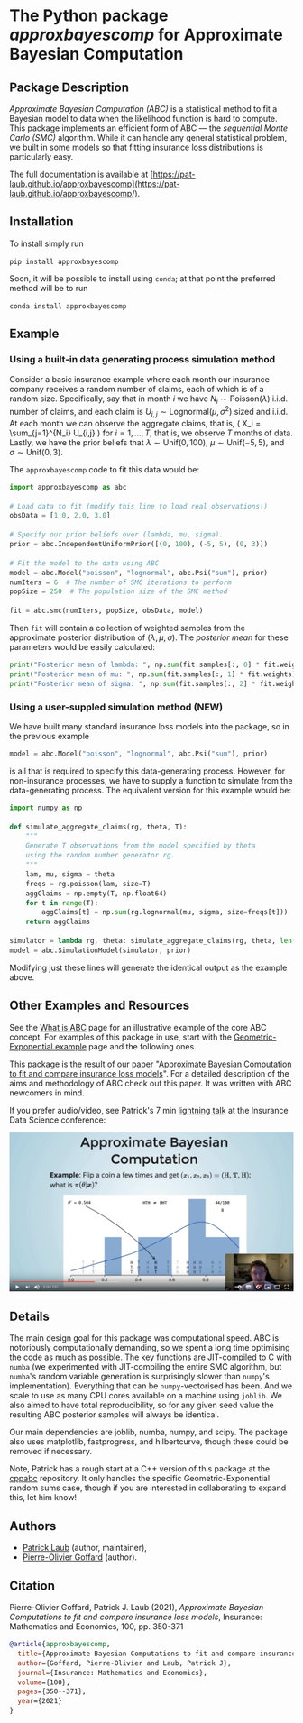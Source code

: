 # The Python package _approxbayescomp_ for Approximate Bayesian Computation

## Package Description

_Approximate Bayesian Computation (ABC)_ is a statistical method to fit a Bayesian model to data when the likelihood function is hard to compute.
This package implements an efficient form of ABC &mdash; the _sequential Monte Carlo (SMC)_ algorithm.
While it can handle any general statistical problem, we built in some models so that fitting insurance loss distributions is particularly easy. 

The full documentation is available at [https://pat-laub.github.io/approxbayescomp](https://pat-laub.github.io/approxbayescomp/).

## Installation

To install simply run

`pip install approxbayescomp`

Soon, it will be possible to install using `conda`; at that point the preferred method will be to run

`conda install approxbayescomp`

## Example

### Using a built-in data generating process simulation method

Consider a basic insurance example where each month our insurance company receives a random number of claims, each of which is of a random size.
Specifically, say that in month $i$ we have $N_i \sim \mathsf{Poisson}(\lambda)$ i.i.d. number of claims, and each claim is $U_{i,j} \sim \mathsf{Lognormal}(\mu, \sigma^2)$ sized and i.i.d.
At each month we can observe the aggregate claims, that is,
\( X_i = \sum_{j=1}^{N_i} U_{i,j} \)
for $i=1,\dots,T$, that is, we observe $T$ months of data.
Lastly, we have the prior beliefs that $\lambda \sim \mathsf{Unif}(0, 100),$ $\mu \sim \mathsf{Unif}(-5, 5),$ and $\sigma \sim \mathsf{Unif}(0, 3).$

The `approxbayescomp` code to fit this data would be:

``` python
import approxbayescomp as abc

# Load data to fit (modify this line to load real observations!)
obsData = [1.0, 2.0, 3.0]

# Specify our prior beliefs over (lambda, mu, sigma).
prior = abc.IndependentUniformPrior([(0, 100), (-5, 5), (0, 3)])

# Fit the model to the data using ABC
model = abc.Model("poisson", "lognormal", abc.Psi("sum"), prior)
numIters = 6  # The number of SMC iterations to perform
popSize = 250  # The population size of the SMC method

fit = abc.smc(numIters, popSize, obsData, model)
```

Then `fit` will contain a collection of weighted samples from the approximate posterior distribution of $(\lambda, \mu, \sigma)$.
The _posterior mean_ for these parameters would be easily calculated:

``` python
print("Posterior mean of lambda: ", np.sum(fit.samples[:, 0] * fit.weights))
print("Posterior mean of mu: ", np.sum(fit.samples[:, 1] * fit.weights))
print("Posterior mean of sigma: ", np.sum(fit.samples[:, 2] * fit.weights))
```

### Using a user-suppled simulation method (NEW)

We have built many standard insurance loss models into the package, so in the previous example

```python
model = abc.Model("poisson", "lognormal", abc.Psi("sum"), prior)
```

is all that is required to specify this data-generating process.
However, for non-insurance processes, we have to supply a function to simulate from the data-generating process.
The equivalent version for this example would be:

```python
import numpy as np

def simulate_aggregate_claims(rg, theta, T):
    """
    Generate T observations from the model specified by theta
    using the random number generator rg.
    """
    lam, mu, sigma = theta
    freqs = rg.poisson(lam, size=T)
    aggClaims = np.empty(T, np.float64)
    for t in range(T):
        aggClaims[t] = np.sum(rg.lognormal(mu, sigma, size=freqs[t]))
    return aggClaims

simulator = lambda rg, theta: simulate_aggregate_claims(rg, theta, len(obsData))
model = abc.SimulationModel(simulator, prior)
```

Modifying just these lines will generate the identical output as the example above.

## Other Examples and Resources

See the [What is ABC](https://pat-laub.github.io/approxbayescomp/what-is-abc/) page for an illustrative example of the core ABC concept.
For examples of this package in use, start with the [Geometric-Exponential example](https://pat-laub.github.io/approxbayescomp/geometric-exponential/) page and the following ones.

This package is the result of our paper "[Approximate Bayesian Computation to fit and compare insurance loss models](https://arxiv.org/abs/2007.03833)".
For a detailed description of the aims and methodology of ABC check out this paper.
It was written with ABC newcomers in mind.

If you prefer audio/video, see Patrick's 7 min [lightning talk](https://www.youtube.com/watch?v=EtZdCWoFMBA) at the Insurance Data Science conference:

[![ABC Talk at Insurance Data Science conference](https://github.com/Pat-Laub/approxbayescomp/blob/master/docs/ids-screenshot.png?raw=true)](https://www.youtube.com/watch?v=EtZdCWoFMBA)

## Details

The main design goal for this package was computational speed.
ABC is notoriously computationally demanding, so we spent a long time optimising the code as much as possible.
The key functions are JIT-compiled to C with `numba` (we experimented with JIT-compiling the entire SMC algorithm, but `numba`'s random variable generation is surprisingly slower than `numpy`'s implementation).
Everything that can be `numpy`-vectorised has been.
And we scale to use as many CPU cores available on a machine using `joblib`.
We also aimed to have total reproducibility, so for any given seed value the resulting ABC posterior samples will always be identical.

Our main dependencies are joblib, numba, numpy, and scipy.
The package also uses matplotlib, fastprogress, and hilbertcurve, though these could be removed if necessary.

Note, Patrick has a rough start at a C++ version of this package at the [cppabc](https://github.com/Pat-Laub/cppabc) repository.
It only handles the specific Geometric-Exponential random sums case, though if you are interested in collaborating to expand this, let him know!

## Authors

- [Patrick Laub](https://pat-laub.github.io/) (author, maintainer),
- [Pierre-Olivier Goffard](http://pierre-olivier.goffard.me/) (author).

## Citation

Pierre-Olivier Goffard, Patrick J. Laub (2021), _Approximate Bayesian Computations to fit and compare insurance loss models_, Insurance: Mathematics and Economics, 100, pp. 350-371

```bibtex
@article{approxbayescomp,
  title={Approximate Bayesian Computations to fit and compare insurance loss models},
  author={Goffard, Pierre-Olivier and Laub, Patrick J},
  journal={Insurance: Mathematics and Economics},
  volume={100},
  pages={350--371},
  year={2021}
}
```